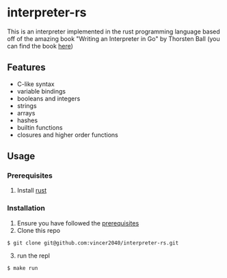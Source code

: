 # interpreter-rs

This is an interpreter implemented in the rust programming language based off of the amazing book 
"Writing an Interpreter in Go" by Thorsten Ball (you can find the book [here](https://interpreterbook.com/))

## Features 

- C-like syntax
- variable bindings
- booleans and integers
- strings
- arrays
- hashes
- builtin functions
- closures and higher order functions

## Usage 

### Prerequisites

1. Install [rust](https://www.rust-lang.org/tools/install)

### Installation 

1. Ensure you have followed the [prerequisites](https://github.com/vincer2040/interpreter-rs/edit/main/README.md#prerequisites)
2. Clone this repo

```console
$ git clone git@github.com:vincer2040/interpreter-rs.git
```

3. run the repl

```console
$ make run
```
